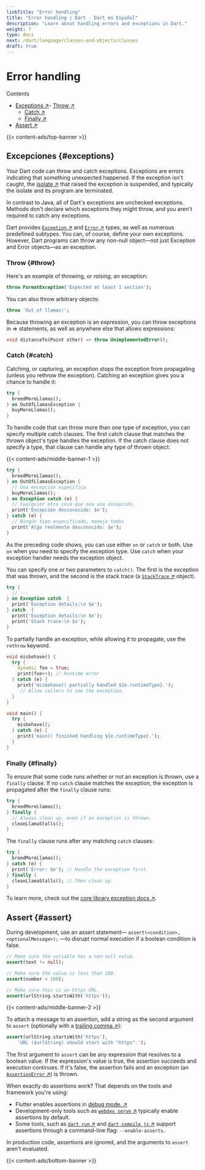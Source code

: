 ```yaml
---
linkTitle: "Error handling"
title: "Error handling | Dart - Dart en Español"
description: "Learn about handling errors and exceptions in Dart."
weight: 7
type: docs
next: /dart/language/classes-and-objects/classes
draft: true
---
```


# Error handling

Contents
- [Exceptions ↗](https://dart.dev/language/error-handling#exceptions)- [Throw ↗](https://dart.dev/language/error-handling#throw)
  - [Catch ↗](https://dart.dev/language/error-handling#catch)
  - [Finally ↗](https://dart.dev/language/error-handling#finally)
- [Assert ↗](https://dart.dev/language/error-handling#assert)

{{< content-ads/top-banner >}}

## Excepciones {#exceptions}

Your Dart code can throw and catch exceptions. Exceptions are errors indicating that something unexpected happened. If the exception isn't caught, the [isolate ↗](https://dart.dev/language/concurrency#isolates) that raised the exception is suspended, and typically the isolate and its program are terminated.

In contrast to Java, all of Dart's exceptions are unchecked exceptions. Methods don't declare which exceptions they might throw, and you aren't required to catch any exceptions.

Dart provides [`Exception` ↗](https://api.dart.dev/stable/dart-core/Exception-class.html) and [`Error` ↗](https://api.dart.dev/stable/dart-core/Error-class.html) types, as well as numerous predefined subtypes. You can, of course, define your own exceptions. However, Dart programs can throw any non-null object—not just Exception and Error objects—as an exception.

### Throw {#throw}

Here's an example of throwing, or *raising*, an exception:

```dart
throw FormatException('Expected at least 1 section');
```

You can also throw arbitrary objects:

```dart
throw 'Out of llamas!';
```

Because throwing an exception is an expression, you can throw exceptions in => statements, as well as anywhere else that allows expressions:

```dart
void distanceTo(Point other) => throw UnimplementedError();
```

### Catch {#catch}

Catching, or capturing, an exception stops the exception from propagating (unless you rethrow the exception). Catching an exception gives you a chance to handle it:

```dart
try {
  breedMoreLlamas();
} on OutOfLlamasException {
  buyMoreLlamas();
}
```

To handle code that can throw more than one type of exception, you can specify multiple catch clauses. The first catch clause that matches the thrown object's type handles the exception. If the catch clause does not specify a type, that clause can handle any type of thrown object:

{{< content-ads/middle-banner-1 >}}

```dart
try {
  breedMoreLlamas();
} on OutOfLlamasException {
  // Una excepción específica
  buyMoreLlamas();
} on Exception catch (e) {
  // Cualquier otra cosa que sea una excepción.
  print('Excepción desconocida: $e');
} catch (e) {
  // Ningún tipo especificado, maneja todos
  print('Algo realmente desconocido: $e');
}
```

As the preceding code shows, you can use either `on` or `catch` or both. Use `on` when you need to specify the exception type. Use `catch` when your exception handler needs the exception object.

You can specify one or two parameters to `catch()`. The first is the exception that was thrown, and the second is the stack trace (a [`StackTrace` ↗](https://api.dart.dev/stable/dart-core/StackTrace-class.html) object).

```dart
try {
  // ···
} on Exception catch  {
  print('Exception details:\n $e');
} catch  {
  print('Exception details:\n $e');
  print('Stack trace:\n $s');
}
```

To partially handle an exception, while allowing it to propagate, use the `rethrow` keyword.

```dart
void misbehave() {
  try {
    dynamic foo = true;
    print(foo++); // Runtime error
  } catch (e) {
    print('misbehave() partially handled ${e.runtimeType}.');
     // Allow callers to see the exception.
  }
}

void main() {
  try {
    misbehave();
  } catch (e) {
    print('main() finished handling ${e.runtimeType}.');
  }
}
```

### Finally {#finally}

To ensure that some code runs whether or not an exception is thrown, use a `finally` clause. If no `catch` clause matches the exception, the exception is propagated after the `finally` clause runs:

```dart
try {
  breedMoreLlamas();
} finally {
  // Always clean up, even if an exception is thrown.
  cleanLlamaStalls();
}
```

The `finally` clause runs after any matching `catch` clauses:

```dart
try {
  breedMoreLlamas();
} catch (e) {
  print('Error: $e'); // Handle the exception first.
} finally {
  cleanLlamaStalls(); // Then clean up.
}
```

To learn more, check out the [core library exception docs ↗](https://dart.dev/libraries/dart-core#exceptions).

## Assert {#assert}

During development, use an assert statement— `assert(<condition>, <optionalMessage>);` —to disrupt normal execution if a boolean condition is false.

```dart
// Make sure the variable has a non-null value.
assert(text != null);

// Make sure the value is less than 100.
assert(number < 100);

// Make sure this is an https URL.
assert(urlString.startsWith('https'));
```

{{< content-ads/middle-banner-2 >}}

To attach a message to an assertion, add a string as the second argument to `assert` (optionally with a [trailing comma ↗](https://dart.dev/language/collections#trailing-comma)):

```dart
assert(urlString.startsWith('https'),
    'URL ($urlString) should start with "https".');
```

The first argument to `assert` can be any expression that resolves to a boolean value. If the expression's value is true, the assertion succeeds and execution continues. If it's false, the assertion fails and an exception (an [`AssertionError` ↗](https://api.dart.dev/stable/dart-core/AssertionError-class.html)) is thrown.

When exactly do assertions work? That depends on the tools and framework you're using:

- Flutter enables assertions in [debug mode. ↗](https://docs.flutter.dev/testing/debugging#debug-mode-assertions)
- Development-only tools such as [`webdev serve` ↗](https://dart.dev/tools/webdev#serve) typically enable assertions by default.
- Some tools, such as [`dart run` ↗](https://dart.dev/tools/dart-run) and [`dart compile js` ↗](https://dart.dev/tools/dart-compile#js) support assertions through a command-line flag: `--enable-asserts`.

In production code, assertions are ignored, and the arguments to `assert` aren't evaluated.

{{< content-ads/bottom-banner >}}
